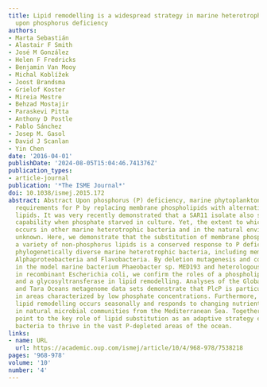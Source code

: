 ```yaml
---
title: Lipid remodelling is a widespread strategy in marine heterotrophic bacteria
  upon phosphorus deficiency
authors:
- Marta Sebastián
- Alastair F Smith
- José M González
- Helen F Fredricks
- Benjamin Van Mooy
- Michal Koblížek
- Joost Brandsma
- Grielof Koster
- Mireia Mestre
- Behzad Mostajir
- Paraskevi Pitta
- Anthony D Postle
- Pablo Sánchez
- Josep M. Gasol
- David J Scanlan
- Yin Chen
date: '2016-04-01'
publishDate: '2024-08-05T15:04:46.741376Z'
publication_types:
- article-journal
publication: '*The ISME Journal*'
doi: 10.1038/ismej.2015.172
abstract: Abstract Upon phosphorus (P) deficiency, marine phytoplankton reduce their
  requirements for P by replacing membrane phospholipids with alternative non-phosphorus
  lipids. It was very recently demonstrated that a SAR11 isolate also shares this
  capability when phosphate starved in culture. Yet, the extent to which this process
  occurs in other marine heterotrophic bacteria and in the natural environment is
  unknown. Here, we demonstrate that the substitution of membrane phospholipids for
  a variety of non-phosphorus lipids is a conserved response to P deficiency among
  phylogenetically diverse marine heterotrophic bacteria, including members of the
  Alphaproteobacteria and Flavobacteria. By deletion mutagenesis and complementation
  in the model marine bacterium Phaeobacter sp. MED193 and heterologous expression
  in recombinant Escherichia coli, we confirm the roles of a phospholipase C (PlcP)
  and a glycosyltransferase in lipid remodelling. Analyses of the Global Ocean Sampling
  and Tara Oceans metagenome data sets demonstrate that PlcP is particularly abundant
  in areas characterized by low phosphate concentrations. Furthermore, we show that
  lipid remodelling occurs seasonally and responds to changing nutrient conditions
  in natural microbial communities from the Mediterranean Sea. Together, our results
  point to the key role of lipid substitution as an adaptive strategy enabling heterotrophic
  bacteria to thrive in the vast P-depleted areas of the ocean.
links:
- name: URL
  url: https://academic.oup.com/ismej/article/10/4/968-978/7538218
pages: '968-978'
volume: '10'
number: '4'
---
```

